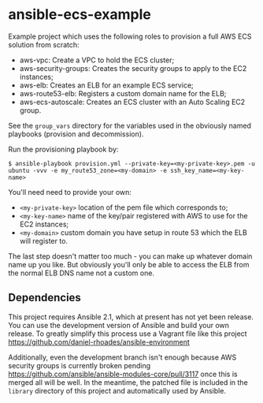 # ansible-ecs-example

Example project which uses the following roles to provision a full AWS ECS solution from scratch:

* aws-vpc: Create a VPC to hold the ECS cluster;
* aws-security-groups: Creates the security groups to apply to the EC2 instances;
* aws-elb: Creates an ELB for an example ECS service;
* aws-route53-elb: Registers a custom domain name for the ELB;
* aws-ecs-autoscale: Creates an ECS cluster with an Auto Scaling EC2 group.

See the `group_vars` directory for the variables used in the obviously named playbooks (provision and decommission).

Run the provisioning playbook by:

```
$ ansible-playbook provision.yml --private-key=<my-private-key>.pem -u ubuntu -vvv -e my_route53_zone=<my-domain> -e ssh_key_name=<my-key-name>
```

You'll need need to provide your own:

* `<my-private-key>` location of the pem file which corresponds to;
* `<my-key-name>` name of the key/pair registered with AWS to use for the EC2 instances;
* `<my-domain>` custom domain you have setup in route 53 which the ELB will register to.

The last step doesn't matter too much - you can make up whatever domain name up you like.  But obviously you'll only be able to access the ELB from the normal ELB DNS name not a custom one.

## Dependencies

This project requires Ansible 2.1, which at present has not yet been release.  You can use the development version of Ansible and build your own release.  To greatly simplify this process use a Vagrant file like this project https://github.com/daniel-rhoades/ansible-environment

Additionally, even the development branch isn't enough because AWS security groups is currently broken pending https://github.com/ansible/ansible-modules-core/pull/3117 once this is merged all will be well.  In the meantime, the patched file is included in the `library` directory of this project and automatically used by Ansible.